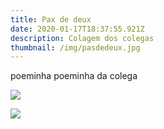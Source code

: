 ```yaml
---
title: Pax de deux
date: 2020-01-17T18:37:55.921Z
description: Colagem dos colegas
thumbnail: /img/pasdedeux.jpg
---
```

poeminha poeminha da colega

![](/img/img_4690.jpg)

![](/img/todas-as-melodias.jpg)

